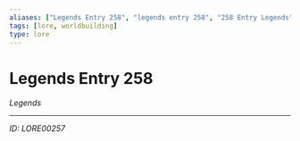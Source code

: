 ```yaml
---
aliases: ["Legends Entry 258", "legends entry 258", "258 Entry Legends"]
tags: [lore, worldbuilding]
type: lore
---
```


# Legends Entry 258

*Legends*

---
*ID: LORE00257*